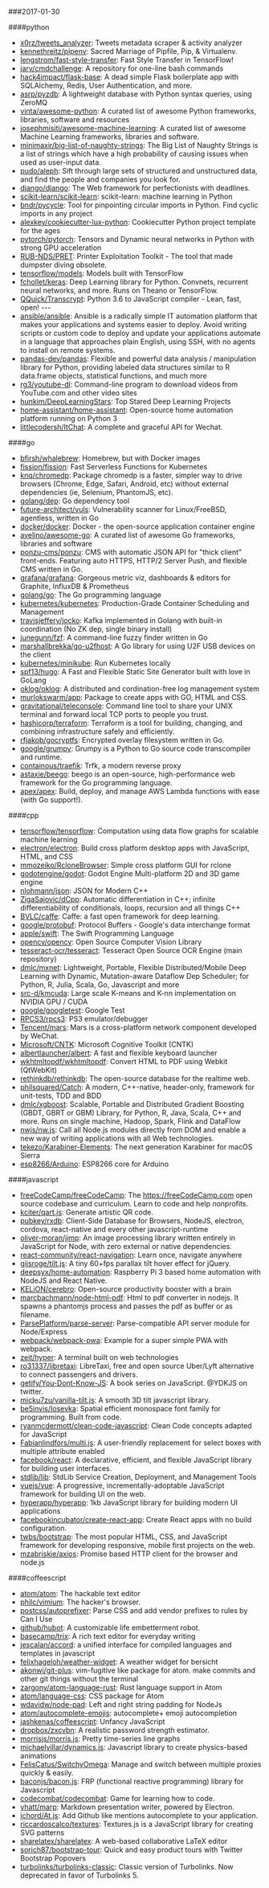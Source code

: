 ###2017-01-30

####python
* [x0rz/tweets_analyzer](https://github.com/x0rz/tweets_analyzer): Tweets metadata scraper & activity analyzer
* [kennethreitz/pipenv](https://github.com/kennethreitz/pipenv): Sacred Marriage of Pipfile, Pip, & Virtualenv.
* [lengstrom/fast-style-transfer](https://github.com/lengstrom/fast-style-transfer): Fast Style Transfer in TensorFlow! 
* [jarv/cmdchallenge](https://github.com/jarv/cmdchallenge): A repository for one-line bash commands
* [hack4impact/flask-base](https://github.com/hack4impact/flask-base): A dead simple Flask boilerplate app with SQLAlchemy, Redis, User Authentication, and more.
* [asrp/pyzdb](https://github.com/asrp/pyzdb): A lightweight database with Python syntax queries, using ZeroMQ
* [vinta/awesome-python](https://github.com/vinta/awesome-python): A curated list of awesome Python frameworks, libraries, software and resources
* [josephmisiti/awesome-machine-learning](https://github.com/josephmisiti/awesome-machine-learning): A curated list of awesome Machine Learning frameworks, libraries and software.
* [minimaxir/big-list-of-naughty-strings](https://github.com/minimaxir/big-list-of-naughty-strings): The Big List of Naughty Strings is a list of strings which have a high probability of causing issues when used as user-input data.
* [pudo/aleph](https://github.com/pudo/aleph): Sift through large sets of structured and unstructured data, and find the people and companies you look for.
* [django/django](https://github.com/django/django): The Web framework for perfectionists with deadlines.
* [scikit-learn/scikit-learn](https://github.com/scikit-learn/scikit-learn): scikit-learn: machine learning in Python
* [bndr/pycycle](https://github.com/bndr/pycycle): Tool for pinpointing circular imports in Python. Find cyclic imports in any project
* [alexkey/cookiecutter-lux-python](https://github.com/alexkey/cookiecutter-lux-python): Cookiecutter Python project template for the ages
* [pytorch/pytorch](https://github.com/pytorch/pytorch): Tensors and Dynamic neural networks in Python with strong GPU acceleration
* [RUB-NDS/PRET](https://github.com/RUB-NDS/PRET): Printer Exploitation Toolkit - The tool that made dumpster diving obsolete.
* [tensorflow/models](https://github.com/tensorflow/models): Models built with TensorFlow
* [fchollet/keras](https://github.com/fchollet/keras): Deep Learning library for Python. Convnets, recurrent neural networks, and more. Runs on Theano or TensorFlow.
* [QQuick/Transcrypt](https://github.com/QQuick/Transcrypt): Python 3.6 to JavaScript compiler - Lean, fast, open! ---
* [ansible/ansible](https://github.com/ansible/ansible): Ansible is a radically simple IT automation platform that makes your applications and systems easier to deploy. Avoid writing scripts or custom code to deploy and update your applications automate in a language that approaches plain English, using SSH, with no agents to install on remote systems.
* [pandas-dev/pandas](https://github.com/pandas-dev/pandas): Flexible and powerful data analysis / manipulation library for Python, providing labeled data structures similar to R data.frame objects, statistical functions, and much more
* [rg3/youtube-dl](https://github.com/rg3/youtube-dl): Command-line program to download videos from YouTube.com and other video sites
* [hunkim/DeepLearningStars](https://github.com/hunkim/DeepLearningStars): Top Stared Deep Learning Projects
* [home-assistant/home-assistant](https://github.com/home-assistant/home-assistant):  Open-source home automation platform running on Python 3
* [littlecodersh/ItChat](https://github.com/littlecodersh/ItChat): A complete and graceful API for Wechat. 

####go
* [bfirsh/whalebrew](https://github.com/bfirsh/whalebrew): Homebrew, but with Docker images
* [fission/fission](https://github.com/fission/fission): Fast Serverless Functions for Kubernetes
* [knq/chromedp](https://github.com/knq/chromedp): Package chromedp is a faster, simpler way to drive browsers (Chrome, Edge, Safari, Android, etc) without external dependencies (ie, Selenium, PhantomJS, etc).
* [golang/dep](https://github.com/golang/dep): Go dependency tool
* [future-architect/vuls](https://github.com/future-architect/vuls): Vulnerability scanner for Linux/FreeBSD, agentless, written in Go
* [docker/docker](https://github.com/docker/docker): Docker - the open-source application container engine
* [avelino/awesome-go](https://github.com/avelino/awesome-go): A curated list of awesome Go frameworks, libraries and software
* [ponzu-cms/ponzu](https://github.com/ponzu-cms/ponzu): CMS with automatic JSON API for "thick client" front-ends. Featuring auto HTTPS, HTTP/2 Server Push, and flexible CMS written in Go.
* [grafana/grafana](https://github.com/grafana/grafana): Gorgeous metric viz, dashboards & editors for Graphite, InfluxDB & Prometheus
* [golang/go](https://github.com/golang/go): The Go programming language
* [kubernetes/kubernetes](https://github.com/kubernetes/kubernetes): Production-Grade Container Scheduling and Management
* [travisjeffery/jocko](https://github.com/travisjeffery/jocko): Kafka implemented in Golang with built-in coordination (No ZK dep, single binary install)
* [junegunn/fzf](https://github.com/junegunn/fzf):  A command-line fuzzy finder written in Go
* [marshallbrekka/go-u2fhost](https://github.com/marshallbrekka/go-u2fhost): A Go library for using U2F USB devices on the client
* [kubernetes/minikube](https://github.com/kubernetes/minikube): Run Kubernetes locally
* [spf13/hugo](https://github.com/spf13/hugo): A Fast and Flexible Static Site Generator built with love in GoLang
* [oklog/oklog](https://github.com/oklog/oklog): A distributed and cordination-free log management system
* [murlokswarm/app](https://github.com/murlokswarm/app): Package to create apps with GO, HTML and CSS.
* [gravitational/teleconsole](https://github.com/gravitational/teleconsole): Command line tool to share your UNIX terminal and forward local TCP ports to people you trust.
* [hashicorp/terraform](https://github.com/hashicorp/terraform): Terraform is a tool for building, changing, and combining infrastructure safely and efficiently.
* [rfjakob/gocryptfs](https://github.com/rfjakob/gocryptfs): Encrypted overlay filesystem written in Go.
* [google/grumpy](https://github.com/google/grumpy): Grumpy is a Python to Go source code transcompiler and runtime.
* [containous/traefik](https://github.com/containous/traefik): Trfk, a modern reverse proxy
* [astaxie/beego](https://github.com/astaxie/beego): beego is an open-source, high-performance web framework for the Go programming language.
* [apex/apex](https://github.com/apex/apex): Build, deploy, and manage AWS Lambda functions with ease (with Go support!).

####cpp
* [tensorflow/tensorflow](https://github.com/tensorflow/tensorflow): Computation using data flow graphs for scalable machine learning
* [electron/electron](https://github.com/electron/electron): Build cross platform desktop apps with JavaScript, HTML, and CSS
* [mmozeiko/RcloneBrowser](https://github.com/mmozeiko/RcloneBrowser): Simple cross platform GUI for rclone
* [godotengine/godot](https://github.com/godotengine/godot): Godot Engine  Multi-platform 2D and 3D game engine
* [nlohmann/json](https://github.com/nlohmann/json): JSON for Modern C++
* [ZigaSajovic/dCpp](https://github.com/ZigaSajovic/dCpp): Automatic differentiation in C++; infinite differentiability of conditionals, loops, recursion and all things C++
* [BVLC/caffe](https://github.com/BVLC/caffe): Caffe: a fast open framework for deep learning.
* [google/protobuf](https://github.com/google/protobuf): Protocol Buffers - Google's data interchange format
* [apple/swift](https://github.com/apple/swift): The Swift Programming Language
* [opencv/opencv](https://github.com/opencv/opencv): Open Source Computer Vision Library
* [tesseract-ocr/tesseract](https://github.com/tesseract-ocr/tesseract): Tesseract Open Source OCR Engine (main repository)
* [dmlc/mxnet](https://github.com/dmlc/mxnet): Lightweight, Portable, Flexible Distributed/Mobile Deep Learning with Dynamic, Mutation-aware Dataflow Dep Scheduler; for Python, R, Julia, Scala, Go, Javascript and more
* [src-d/kmcuda](https://github.com/src-d/kmcuda): Large scale K-means and K-nn implementation on NVIDIA GPU / CUDA
* [google/googletest](https://github.com/google/googletest): Google Test
* [RPCS3/rpcs3](https://github.com/RPCS3/rpcs3): PS3 emulator/debugger
* [Tencent/mars](https://github.com/Tencent/mars): Mars is a cross-platform network component developed by WeChat.
* [Microsoft/CNTK](https://github.com/Microsoft/CNTK): Microsoft Cognitive Toolkit (CNTK)
* [albertlauncher/albert](https://github.com/albertlauncher/albert): A fast and flexible keyboard launcher
* [wkhtmltopdf/wkhtmltopdf](https://github.com/wkhtmltopdf/wkhtmltopdf): Convert HTML to PDF using Webkit (QtWebKit)
* [rethinkdb/rethinkdb](https://github.com/rethinkdb/rethinkdb): The open-source database for the realtime web.
* [philsquared/Catch](https://github.com/philsquared/Catch): A modern, C++-native, header-only, framework for unit-tests, TDD and BDD
* [dmlc/xgboost](https://github.com/dmlc/xgboost): Scalable, Portable and Distributed Gradient Boosting (GBDT, GBRT or GBM) Library, for Python, R, Java, Scala, C++ and more. Runs on single machine, Hadoop, Spark, Flink and DataFlow
* [nwjs/nw.js](https://github.com/nwjs/nw.js): Call all Node.js modules directly from DOM and enable a new way of writing applications with all Web technologies.
* [tekezo/Karabiner-Elements](https://github.com/tekezo/Karabiner-Elements): The next generation Karabiner for macOS Sierra
* [esp8266/Arduino](https://github.com/esp8266/Arduino): ESP8266 core for Arduino

####javascript
* [freeCodeCamp/freeCodeCamp](https://github.com/freeCodeCamp/freeCodeCamp): The https://freeCodeCamp.com open source codebase and curriculum. Learn to code and help nonprofits.
* [kciter/qart.js](https://github.com/kciter/qart.js): Generate artistic QR code. 
* [pubkey/rxdb](https://github.com/pubkey/rxdb):   Client-Side Database for Browsers, NodeJS, electron, cordova, react-native and every other javascript-runtime 
* [oliver-moran/jimp](https://github.com/oliver-moran/jimp): An image processing library written entirely in JavaScript for Node, with zero external or native dependencies.
* [react-community/react-navigation](https://github.com/react-community/react-navigation): Learn once, navigate anywhere
* [gijsroge/tilt.js](https://github.com/gijsroge/tilt.js): A tiny 60+fps parallax tilt hover effect for jQuery.
* [deepsyx/home-automation](https://github.com/deepsyx/home-automation): Raspberry Pi 3 based home automation with NodeJS and React Native.
* [KELiON/cerebro](https://github.com/KELiON/cerebro): Open-source productivity booster with a brain
* [marcbachmann/node-html-pdf](https://github.com/marcbachmann/node-html-pdf):  Html to pdf converter in nodejs. It spawns a phantomjs process and passes the pdf as buffer or as filename.
* [ParsePlatform/parse-server](https://github.com/ParsePlatform/parse-server): Parse-compatible API server module for Node/Express
* [webpack/webpack-pwa](https://github.com/webpack/webpack-pwa): Example for a super simple PWA with webpack.
* [zeit/hyper](https://github.com/zeit/hyper): A terminal built on web technologies
* [ro31337/libretaxi](https://github.com/ro31337/libretaxi): LibreTaxi, free and open source Uber/Lyft alternative to connect passengers and drivers.
* [getify/You-Dont-Know-JS](https://github.com/getify/You-Dont-Know-JS): A book series on JavaScript. @YDKJS on twitter.
* [micku7zu/vanilla-tilt.js](https://github.com/micku7zu/vanilla-tilt.js): A smooth 3D tilt javascript library.
* [be5invis/Iosevka](https://github.com/be5invis/Iosevka): Spatial efficient monospace font family for programming. Built from code.
* [ryanmcdermott/clean-code-javascript](https://github.com/ryanmcdermott/clean-code-javascript):  Clean Code concepts adapted for JavaScript
* [Fabianlindfors/multi.js](https://github.com/Fabianlindfors/multi.js): A user-friendly replacement for select boxes with multiple attribute enabled
* [facebook/react](https://github.com/facebook/react): A declarative, efficient, and flexible JavaScript library for building user interfaces.
* [stdlib/lib](https://github.com/stdlib/lib): StdLib Service Creation, Deployment, and Management Tools
* [vuejs/vue](https://github.com/vuejs/vue): A progressive, incrementally-adoptable JavaScript framework for building UI on the web.
* [hyperapp/hyperapp](https://github.com/hyperapp/hyperapp): 1kb JavaScript library for building modern UI applications
* [facebookincubator/create-react-app](https://github.com/facebookincubator/create-react-app): Create React apps with no build configuration.
* [twbs/bootstrap](https://github.com/twbs/bootstrap): The most popular HTML, CSS, and JavaScript framework for developing responsive, mobile first projects on the web.
* [mzabriskie/axios](https://github.com/mzabriskie/axios): Promise based HTTP client for the browser and node.js

####coffeescript
* [atom/atom](https://github.com/atom/atom): The hackable text editor
* [philc/vimium](https://github.com/philc/vimium): The hacker's browser.
* [postcss/autoprefixer](https://github.com/postcss/autoprefixer): Parse CSS and add vendor prefixes to rules by Can I Use
* [github/hubot](https://github.com/github/hubot): A customizable life embetterment robot.
* [basecamp/trix](https://github.com/basecamp/trix): A rich text editor for everyday writing
* [jescalan/accord](https://github.com/jescalan/accord): a unified interface for compiled languages and templates in javascript
* [felixhageloh/weather-widget](https://github.com/felixhageloh/weather-widget): A weather widget for bersicht
* [akonwi/git-plus](https://github.com/akonwi/git-plus): vim-fugitive like package for atom. make commits and other git things without the terminal
* [zargony/atom-language-rust](https://github.com/zargony/atom-language-rust): Rust language support in Atom
* [atom/language-css](https://github.com/atom/language-css): CSS package for Atom
* [wdavidw/node-pad](https://github.com/wdavidw/node-pad): Left and right string padding for NodeJs
* [atom/autocomplete-emojis](https://github.com/atom/autocomplete-emojis): autocomplete+ emoji autocompletion
* [jashkenas/coffeescript](https://github.com/jashkenas/coffeescript): Unfancy JavaScript
* [dropbox/zxcvbn](https://github.com/dropbox/zxcvbn): A realistic password strength estimator.
* [morrisjs/morris.js](https://github.com/morrisjs/morris.js): Pretty time-series line graphs
* [michaelvillar/dynamics.js](https://github.com/michaelvillar/dynamics.js): Javascript library to create physics-based animations
* [FelisCatus/SwitchyOmega](https://github.com/FelisCatus/SwitchyOmega): Manage and switch between multiple proxies quickly & easily.
* [baconjs/bacon.js](https://github.com/baconjs/bacon.js): FRP (functional reactive programming) library for Javascript
* [codecombat/codecombat](https://github.com/codecombat/codecombat): Game for learning how to code.
* [yhatt/marp](https://github.com/yhatt/marp): Markdown presentation writer, powered by Electron.
* [ichord/At.js](https://github.com/ichord/At.js): Add Github like mentions autocomplete to your application.
* [riccardoscalco/textures](https://github.com/riccardoscalco/textures): Textures.js is a JavaScript library for creating SVG patterns
* [sharelatex/sharelatex](https://github.com/sharelatex/sharelatex): A web-based collaborative LaTeX editor
* [sorich87/bootstrap-tour](https://github.com/sorich87/bootstrap-tour): Quick and easy product tours with Twitter Bootstrap Popovers
* [turbolinks/turbolinks-classic](https://github.com/turbolinks/turbolinks-classic): Classic version of Turbolinks. Now deprecated in favor of Turbolinks 5.
